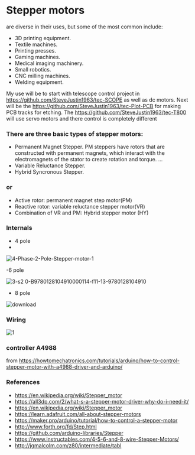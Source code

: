 # Stepper motors 
are diverse in their uses, but some of the most common include:
- 3D printing equipment.
- Textile machines.
- Printing presses.
- Gaming machines.
- Medical imaging machinery.
- Small robotics.
- CNC milling machines.
- Welding equipment.

My use will be to start with telescope control project in https://github.com/SteveJustin1963/tec-SCOPE as well as dc motors.
Next will be the https://github.com/SteveJustin1963/tec-Plot-PCB for making PCB tracks for etching.
The https://github.com/SteveJustin1963/tec-T800 will use servo motors and there control is completely different

### There are three basic types of stepper motors:

- Permanent Magnet Stepper. PM steppers have rotors that are constructed with permanent magnets, which interact with the electromagnets of the stator to create rotation and torque. ...
- Variable Reluctance Stepper.
- Hybrid Syncronous Stepper.
### or 
- Active rotor: permanent magnet step motor(PM)
- Reactive rotor: variable reluctance stepper motor(VR)
- Combination of VR and PM: Hybrid stepper motor (HY)

### Internals
- 4 pole
- 
![4-Phase-2-Pole-Stepper-motor-1](https://user-images.githubusercontent.com/58069246/169805899-64fd7d8c-22e7-4a66-b5e3-192cf447f756.png)


-6 pole

![3-s2 0-B9780128104910000114-f11-13-9780128104910](https://user-images.githubusercontent.com/58069246/169805536-7e0c8743-c56a-4ff5-a674-7aeb7645298b.jpg)

- 8 pole

![download](https://user-images.githubusercontent.com/58069246/169805646-be953efc-18c6-4e1f-9bf7-01ef2bdb0282.jpg)



### Wiring

![1](https://user-images.githubusercontent.com/58069246/169805317-22342ba9-7034-463e-9bbe-cfdbfc88d985.png)


### controller A4988
from https://howtomechatronics.com/tutorials/arduino/how-to-control-stepper-motor-with-a4988-driver-and-arduino/ 

 

### References
- https://en.wikipedia.org/wiki/Stepper_motor
- https://all3dp.com/2/what-s-a-stepper-motor-driver-why-do-i-need-it/
- https://en.wikipedia.org/wiki/Stepper_motor
- https://learn.adafruit.com/all-about-stepper-motors
- https://maker.pro/arduino/tutorial/how-to-control-a-stepper-motor
- http://www.forth.org/fd/Step.html
- https://github.com/arduino-libraries/Stepper
- https://www.instructables.com/4-5-6-and-8-wire-Stepper-Motors/
- http://jgmalcolm.com/z80/intermediate/tabl


